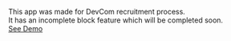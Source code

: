 This app was made for DevCom recruitment process.<br/>
It has an incomplete block feature which will be completed soon.<br/>
[See Demo](http://proverse.pythonanywhere.com/)
